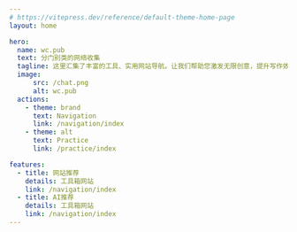 ```yaml
---
# https://vitepress.dev/reference/default-theme-home-page
layout: home

hero:
  name: wc.pub
  text: 分门别类的网络收集
  tagline: 这里汇集了丰富的工具、实用网站导航。让我们帮助您激发无限创意，提升写作效率与质量。
  image:
      src: /chat.png
      alt: wc.pub
  actions:
    - theme: brand
      text: Navigation
      link: /navigation/index
    - theme: alt
      text: Practice
      link: /practice/index

features:
  - title: 网站推荐
    details: 工具箱网站
    link: /navigation/index
  - title: AI推荐
    details: 工具箱网站
    link: /navigation/index
---
```


